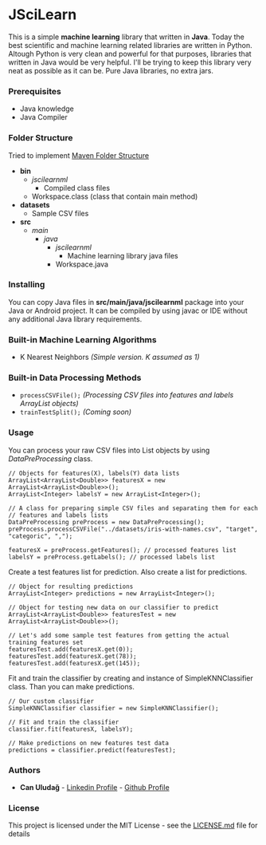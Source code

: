 # JSciLearn
This is a simple **machine learning** library that written in **Java**. Today the best scientific and machine learning related libraries are written in Python. Altough Python is very clean and powerful for that purposes, libraries that written in Java would be very helpful. I'll be trying to keep this library very neat as possible as it can be. Pure Java libraries, no extra jars.

### Prerequisites

* Java knowledge
* Java Compiler

### Folder Structure

Tried to implement [Maven Folder Structure](https://maven.apache.org/guides/introduction/introduction-to-the-standard-directory-layout.html)

- **bin**
    - *jscilearnml*
        - Compiled class files
    - Workspace.class (class that contain main method)
- **datasets**
    - Sample CSV files
- **src**
    - *main*
        - *java*
            - *jscilearnml*
                - Machine learning library java files
            - Workspace.java

### Installing

You can copy Java files in **src/main/java/jscilearnml** package into your Java or Android project. It can be compiled by using javac or IDE without any additional Java library requirements.

### Built-in Machine Learning Algorithms

* K Nearest Neighbors *(Simple version. K assumed as 1)*

### Built-in Data Processing Methods

* ```processCSVFile();``` *(Processing CSV files into features and labels ArrayList objects)*
* ```trainTestSplit();``` *(Coming soon)*

### Usage

You can process your raw CSV files into List objects by using *DataPreProcessing* class.
``` 
// Objects for features(X), labels(Y) data lists
ArrayList<ArrayList<Double>> featuresX = new ArrayList<ArrayList<Double>>();
ArrayList<Integer> labelsY = new ArrayList<Integer>();

// A class for preparing simple CSV files and separating them for each
// features and labels lists
DataPreProcessing preProcess = new DataPreProcessing();
preProcess.processCSVFile("../datasets/iris-with-names.csv", "target", "categoric", ",");

featuresX = preProcess.getFeatures(); // processed features list
labelsY = preProcess.getLabels(); // processed labels list
``` 
Create a test features list for prediction. Also create a list for predictions.
```
// Object for resulting predictions
ArrayList<Integer> predictions = new ArrayList<Integer>();

// Object for testing new data on our classifier to predict
ArrayList<ArrayList<Double>> featuresTest = new ArrayList<ArrayList<Double>>();

// Let's add some sample test features from getting the actual training features set
featuresTest.add(featuresX.get(0));
featuresTest.add(featuresX.get(78));
featuresTest.add(featuresX.get(145));
```
Fit and train the classifier by creating and instance of SimpleKNNClassifier class. Than you can make predictions.
```
// Our custom classifier
SimpleKNNClassifier classifier = new SimpleKNNClassifier();

// Fit and train the classifier
classifier.fit(featuresX, labelsY);

// Make predictions on new features test data
predictions = classifier.predict(featuresTest);
```

### Authors
* **Can Uludağ** - [Linkedin Profile](https://tr.linkedin.com/in/canuludag) - [Github Profile](https://github.com/canuludag)

### License
This project is licensed under the MIT License - see the [LICENSE.md](LICENSE.md) file for details
